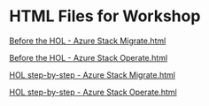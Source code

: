 ﻿# HTML Files for Workshop
[Before the HOL - Azure Stack Migrate.html](https://cloudworkshop.blob.core.windows.net/azure-stack/Hands-on%20lab/Before%20the%20HOL%20-%20Azure%20Stack%20Migrate.html)

[Before the HOL - Azure Stack Operate.html](https://cloudworkshop.blob.core.windows.net/azure-stack/Hands-on%20lab/Before%20the%20HOL%20-%20Azure%20Stack%20Operate.html)

[HOL step-by-step - Azure Stack Migrate.html](https://cloudworkshop.blob.core.windows.net/azure-stack/Hands-on%20lab/HOL%20step-by-step%20-%20Azure%20Stack%20Migrate.html)

[HOL step-by-step - Azure Stack Operate.html](https://cloudworkshop.blob.core.windows.net/azure-stack/Hands-on%20lab/HOL%20step-by-step%20-%20Azure%20Stack%20Operate.html)

